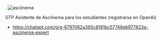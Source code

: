 .
![asciinema](https://github.com/user-attachments/assets/b1074235-e835-4e7d-8207-fdd72ba8c73a)

GTP Asistente de Asciinema para los estudiantes (registrarse en OpenAi)

- https://chatgpt.com/g/g-6797062a365c8191bc57748eb977823a-asciinema-expert
